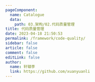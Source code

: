 ```yaml
---
pageComponent: 
  name: Catalogue
  data: 
    path: 03.架构/02.代码质量管理
title: 代码质量管理
date: 2023-04-18 21:50:53
permalink: /framework/code-quality/
sidebar: false
article: false
comment: false
editLink: false
author: 
  name: 轩辕李
  link: https://github.com/xuanyuanli
---
```

